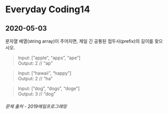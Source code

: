 Everyday Coding14
=================
2020-05-03
----------

문자열 배열(string array)이 주어지면, 제일 긴 공통된 접두사(prefix)의 길이를 찾으시오.

> Input: [“apple”, “apps”, “ape”]  
  Output: 2 // “ap”

> Input: [“hawaii”, “happy”]  
  Output: 2 // “ha”

> Input: [“dog”, “dogs”, “doge”]  
  Output: 3 // “dog”

###### *문제 출처 - 2019매일프로그래밍*